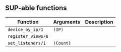 ## SUP-able functions

| Function | Arguments | Description |
| -------- | --------- | ----------- |
| `device_by_ip/1` | `(IP)` | |
| `register_views/0` |  | |
| `set_listeners/1` | `(Count)` | |
